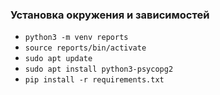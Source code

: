 ### Установка окружения и зависимостей
- `python3 -m venv reports`
- `source reports/bin/activate`
- `sudo apt update`
- `sudo apt install python3-psycopg2`
- `pip install -r requirements.txt`